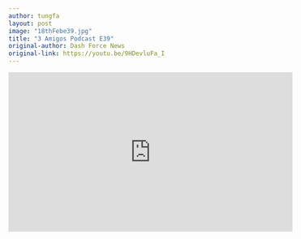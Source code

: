 ```yaml
---
author: tungfa
layout: post
image: "18thFebe39.jpg"
title: "3 Amigos Podcast E39"
original-author: Dash Force News
original-link: https://youtu.be/9HDevluFa_I
---
```


<iframe width="560" height="315" src="https://www.youtube.com/embed/9HDevluFa_I" frameborder="0" allow="autoplay; encrypted-media" allowfullscreen></iframe>
